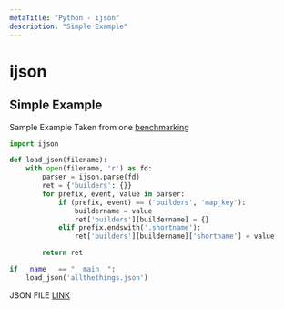 ```yaml
---
metaTitle: "Python - ijson"
description: "Simple Example"
---
```


# ijson




## Simple Example


Sample Example Taken from one [benchmarking](http://explique.me/Ijson/)

```py
import ijson

def load_json(filename):
    with open(filename, 'r') as fd:
        parser = ijson.parse(fd)
        ret = {'builders': {}}
        for prefix, event, value in parser:
            if (prefix, event) == ('builders', 'map_key'):
                buildername = value
                ret['builders'][buildername] = {}
            elif prefix.endswith('.shortname'):
                ret['builders'][buildername]['shortname'] = value

        return ret

if __name__ == "__main__":
    load_json('allthethings.json')

```

JSON FILE [LINK](https://secure.pub.build.mozilla.org/builddata/reports/allthethings.json)

